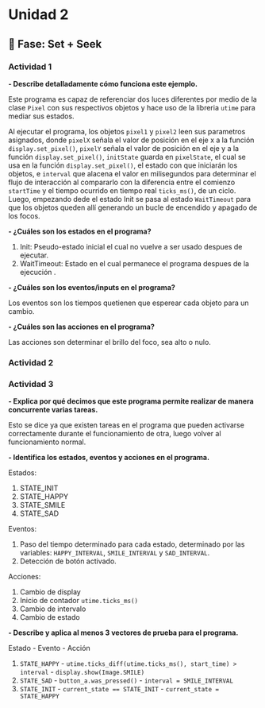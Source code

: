 # Unidad 2

## 🔎 Fase: Set + Seek

### Actividad 1

**- Describe detalladamente cómo funciona este ejemplo.**

Este programa es capaz de referenciar dos luces diferentes por medio de la clase `Pixel` con sus respectivos objetos y hace uso de la libreria `utime` para mediar sus estados. 

Al ejecutar el programa, los objetos `pixel1` y `pixel2` leen sus parametros asignados, donde `pixelX` señala el valor de posición en el eje x a la función `display.set_pixel()`, `pixelY` señala el valor de posición en el eje y a la función `display.set_pixel()`, `initState` guarda en `pixelState`, el cual se usa en la función `display.set_pixel()`, el estado con que iniciarán los objetos, e `interval` que alacena el valor en milisegundos para determinar el flujo de interacción al compararlo con la diferencia entre el comienzo `startTime` y el tiempo ocurrido en tiempo real `ticks_ms()`, de un ciclo. Luego, empezando dede el estado Init se pasa al estado `WaitTimeout` para que los objetos queden allí generando un bucle de encendido y apagado de los focos.

**- ¿Cuáles son los estados en el programa?**

1. Init: Pseudo-estado inicial el cual no vuelve a ser usado despues de ejecutar.
2. WaitTimeout: Estado en el cual permanece el programa despues de la ejecución .

**- ¿Cuáles son los eventos/inputs en el programa?**

Los eventos son los tiempos quetienen que esperear cada objeto para un cambio.

**- ¿Cuáles son las acciones en el programa?**

Las acciones son determinar el brillo del foco, sea alto o nulo.

### Actividad 2



### Actividad 3

**- Explica por qué decimos que este programa permite realizar de manera concurrente varias tareas.**

Esto se dice ya que existen tareas en el programa que pueden activarse correctamente durante el funcionamiento de otra, luego volver al funcionamiento normal.

**- Identifica los estados, eventos y acciones en el programa.**

Estados: 
1. STATE_INIT
2. STATE_HAPPY
3. STATE_SMILE
4. STATE_SAD

Eventos:
1. Paso del tiempo determinado para cada estado, determinado por las variables: `HAPPY_INTERVAL`, `SMILE_INTERVAL` y `SAD_INTERVAL`.
2. Detección de botón activado.

Acciones:
1. Cambio de display
2. Inicio de contador `utime.ticks_ms()`
3. Cambio de intervalo
4. Cambio de estado

**- Describe y aplica al menos 3 vectores de prueba para el programa.**

Estado - Evento - Acción

1. `STATE_HAPPY` - `utime.ticks_diff(utime.ticks_ms(), start_time) > interval` - `display.show(Image.SMILE)`
2. `STATE_SAD` - `button_a.was_pressed()` - `interval = SMILE_INTERVAL`
3. `STATE_INIT` - `current_state == STATE_INIT` - `current_state = STATE_HAPPY`
